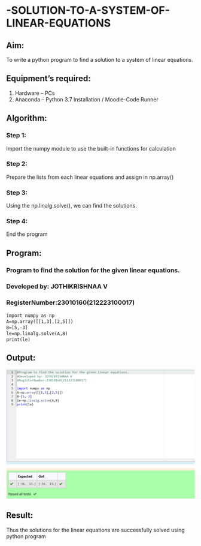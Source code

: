 # -SOLUTION-TO-A-SYSTEM-OF-LINEAR-EQUATIONS
## Aim:
To write a python program to find a solution to a system of linear equations.
## Equipment’s required:
1. 	Hardware – PCs
2. 	Anaconda – Python 3.7 Installation / Moodle-Code Runner
## Algorithm:
### Step 1: 
Import the numpy module to use the built-in functions for calculation
### Step 2: 
Prepare the lists from each linear equations and assign in np.array()
### Step 3: 
Using the np.linalg.solve(), we can find the solutions.
### Step 4: 
End the program
## Program:
### Program to find the solution for the given linear equations.
### Developed by: JOTHIKRISHNAA V 
### RegisterNumber:23010160(212223100017)
~~~
import numpy as np
A=np.array([[1,3],[2,5]])
B=[5,-3]
le=np.linalg.solve(A,B)
print(le)
~~~
## Output:
![exp 1](<Screenshot 2023-12-16 112932.png>)
## Result: 
Thus the solutions for the linear equations are successfully solved using python program


